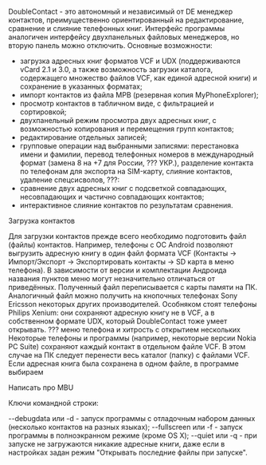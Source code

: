 ﻿
DoubleContact - это автономный и независимый от DE менеджер контактов, преимущественно ориентированный на редактирование, сравнение и слияние телефонных книг. Интерфейс программы аналогичен интерфейсу двухпанельных файловых менеджеров, но вторую панель можно отключить.
Основные возможности:
- загрузка адресных книг форматов VCF и UDX (поддерживаются vCard 2.1 и 3.0, а также возможность загрузки каталога, содержащего множество файлов VCF, как единой адресной книги) и сохранение в указанных форматах;
- импорт контактов из файла MPB (резервная копия MyPhoneExplorer);
- просмотр контактов в табличном виде, с фильтрацией и сортировкой;
- двухпанельный режим просмотра двух адресных книг, с возможностью копирования и перемещения групп контактов;
- редактирование отдельных записей;
- групповые операции над выбранными записями: перестановка имени и фамилии, перевод телефонных номеров в международный формат (замена 8 на +7 для России, ??? УКР.), разделение контакта по телефонам для экспорта на SIM-карту, слияние контактов, удаление спецсисволов, ???:
- сравнение двух адресных книг с подсветкой совпадающих, несовпадающих и частично совпадающих контактов;
- интерактивное слияние контактов по результатам сравнения.

Загрузка контактов

Для загрузки контактов прежде всего необходимо подготовить файл (файлы) контактов.
Например, телефоны с ОС Android позволяют выгрузить адресную книгу в один файл формата VCF (Контакты -> Импорт/Экспорт -> Экспортировать контакты -> SD карта в меню телефона). В зависимости от версии и комплектации Андроида названия пунктов меню могут незначительно отличаться от приведённых. Полученный файл переписывается с карты памяти на ПК.
Аналогичный файл можно получить на кнопочных телефонах Sony Ericsson  некоторых других производителей. Особняком стоят телефоны Philips Xenium: они сохраняют адресную книгу не в VCF, а в собственном формате UDX, который DoubleContact  тоже умеет открывать. ??? меню телефона и хитрость с открытием нескольких
Некоторые телефоны и программы (например, некоторые версии Nokia PC Suite) сохраняют каждый контакт в отдельном файле VCF. В этом случае на ПК следует перенести весь каталог (папку) с файлами VCF.
Если адресная книга была сохранена в одном файле, в программе выбираем

Написать про MBU


Ключи командной строки:

--debugdata или -d - запуск программы с отладочным набором данных (несколько контактов на разных языках);
--fullscreen или -f - запуск программы в полноэкранном режиме (кроме OS X);
--quiet или -q - при запуске не загружаются никакие адресные книги, даже если в настройках задан режим "Открывать последние файлы при запуске".

